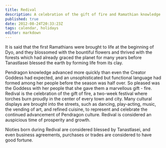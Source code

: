 ```yaml
---
title: Redival
description: A celebration of the gift of fire and Ramathian knowledge.
published: true
date: 2012-08-24T20:33:23Z
tags: calendar, holidays
editor: markdown
---
```


It is said that the first Ramathians were brought to life at the beginning of Dyo, and they blossomed with the bountiful flowers and thrived with the forests which had already graced the planet for many years before Tanastlasei blessed the earth by forming life from its clay.

Pendragon knowledge advanced more quickly than even the Creator Goddess had expected, and an unsophisticated but functional language had formed among her people before the season was half over. So pleased was the Goddess with her people that she gave them a marvellous gift - fire. Redival is the celebration of the gift of fire, a two-week festival where torches burn proudly in the center of every town and city. Many cultural displays are brought into the streets, such as dancing, play-acting, music, the vending of art, and refined cuisine, to represent and celebrate the continued advancement of Pendragon culture. Redival is considered an auspicious time of prosperity and growth.

Nioties born during Redival are considered blessed by Tanastlasei, and even business agreements, purchases or trades are considered to have good fortune.